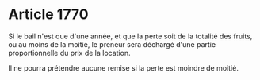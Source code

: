 # Article 1770

Si le bail n'est que d'une année, et que la perte soit de la totalité des fruits, ou au moins de la moitié, le preneur sera déchargé d'une partie proportionnelle du prix de la location.

Il ne pourra prétendre aucune remise si la perte est moindre de moitié.
